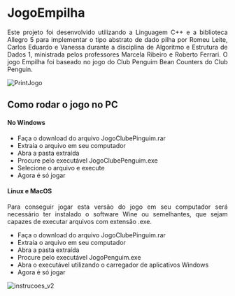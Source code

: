 # JogoEmpilha

<p align="justify"> Este projeto foi desenvolvido utilizando a Linguagem C++ e a biblioteca Allegro 5 para implementar o tipo abstrato de dado pilha por Romeu Leite, Carlos Eduardo e Vanessa durante a disciplina de Algoritmo e Estrutura de  Dados 1, ministrada pelos
professores Marcela Ribeiro e Roberto Ferrari. O jogo Empilha foi baseado no jogo do Club Penguim Bean Counters do Club Penguin.</p>

![PrintJogo](https://user-images.githubusercontent.com/119366384/204397631-0b4da64e-be76-4e73-a360-14e4236eb5f3.png)

## Como rodar o jogo no PC

#### No Windows
- Faça o download do arquivo JogoClubePinguim.rar
- Extraia o arquivo em seu computador
- Abra a pasta extraída
- Procure pelo executável JogoClubePenguim.exe
- Selecione o arquivo e execute
- Agora é só jogar

#### Linux e MacOS
<p align="justify"> Para conseguir jogar esta versão do jogo em seu computador será necessário ter instalado o software Wine ou semelhantes, que sejam capazes de 
executar arquivos com extensão .exe.</p>

- Faça o download do arquivo JogoClubePinguim.rar
- Extraia o arquivo em seu computador
- Abra a pasta extraída
- Procure pelo executável JogoPenguim.exe
- Abra o executável utilizando o carregador de aplicativos Windows
- Agora é só jogar

![instrucoes_v2](https://user-images.githubusercontent.com/119366384/204398068-e8d2fee3-4e95-4436-824e-eb36d2acfb2d.png)
